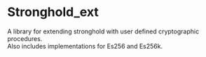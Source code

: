 # Stronghold_ext

A library for extending stronghold with user defined cryptographic procedures.  
Also includes implementations for Es256 and Es256k. 